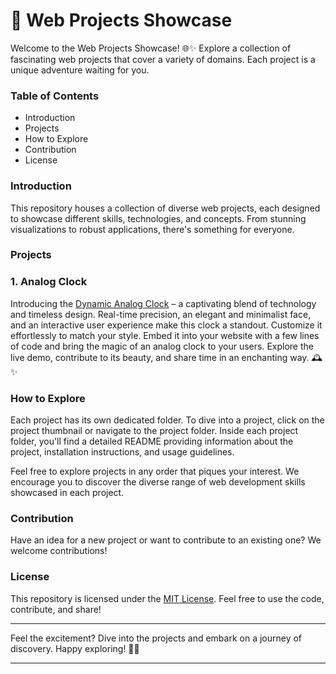 # 🚀 Web Projects Showcase  
Welcome to the Web Projects Showcase! 🌐✨ Explore a collection of fascinating web projects that cover a variety of domains. Each project is a unique adventure waiting for you.  
### Table of Contents  
- Introduction  
- Projects  
- How to Explore  
- Contribution  
- License
### Introduction  
This repository houses a collection of diverse web projects, each designed to showcase different skills, technologies, and concepts. From stunning visualizations to robust applications, there's something for everyone.  

### Projects  
### 1. Analog Clock  
Introducing the [Dynamic Analog Clock](https://github.com/upendrasingh-63/Web-Projects/tree/main/Analog%20Clock) – a captivating blend of technology and timeless design. Real-time precision, an elegant and minimalist face, and an interactive user experience make this clock a standout. Customize it effortlessly to match your style. Embed it into your website with a few lines of code and bring the magic of an analog clock to your users. Explore the live demo, contribute to its beauty, and share time in an enchanting way. 🕰️✨  
### How to Explore  
Each project has its own dedicated folder. To dive into a project, click on the project thumbnail or navigate to the project folder. Inside each project folder, you'll find a detailed README providing information about the project, installation instructions, and usage guidelines.  

Feel free to explore projects in any order that piques your interest. We encourage you to discover the diverse range of web development skills showcased in each project.

### Contribution  
Have an idea for a new project or want to contribute to an existing one? We welcome contributions!  

### License

This repository is licensed under the [MIT License](LICENSE). Feel free to use the code, contribute, and share!

---

Feel the excitement? Dive into the projects and embark on a journey of discovery. Happy exploring! 🚀✨

---
